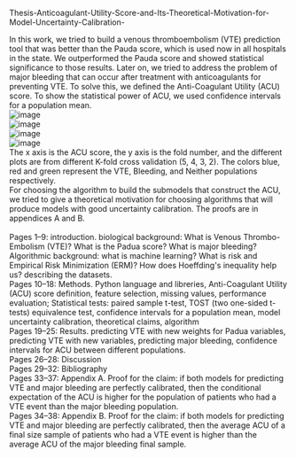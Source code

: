 Thesis-Anticoagulant-Utility-Score-and-Its-Theoretical-Motivation-for-Model-Uncertainty-Calibration-

In this work, we tried to build a venous thromboembolism (VTE) prediction tool that was better than the Pauda score, which is used now in all hospitals in the state. We outperformed the Pauda score and showed statistical significance to those results. Later on, we tried to address the problem of major bleeding that can occur after treatment with anticoagulants for preventing VTE. To solve this, we defined the Anti-Coagulant Utility (ACU) score. To show the statistical power of ACU, we used confidence intervals for a population mean.<br />
![image](https://user-images.githubusercontent.com/59581554/232444048-3ee4986d-950f-414b-8ea9-7c3ba14a7c63.png)<br />
![image](https://user-images.githubusercontent.com/59581554/232444084-baca5008-8a8a-40d0-a8e5-b193decfff9a.png)<br />
![image](https://user-images.githubusercontent.com/59581554/232444106-64c48364-e0b9-40b3-a7d1-08507666ba4e.png)<br />
![image](https://user-images.githubusercontent.com/59581554/232444132-e39e00f7-2b34-4bf8-8c01-11304523b8bb.png)<br />
The x axis is the ACU score, the y axis is the fold number, and the different plots are from different K-fold cross validation (5, 4, 3, 2). The colors blue, red and green represent the VTE, Bleeding, and Neither populations respectively. <br />
For choosing the algorithm to build the submodels that construct the ACU, we tried to give a theoretical motivation for choosing algorithms that will produce models with good uncertainty calibration. The proofs are in appendices A and B.<br />
<br />
Pages 1–9: introduction. biological background: What is Venous Thrombo-Embolism (VTE)? What is the Padua score? What is major bleeding? Algorithmic background: what is machine learning? What is risk and Empirical Risk Minimization (ERM)? How does Hoeffding's inequality help us? describing the datasets.<br />
Pages 10–18: Methods. Python language and libreries, Anti-Coagulant Utility (ACU) score definition, feature selection, missing values, performance evaluation; Statistical tests: paired sample t-test, TOST (two one-sided t-tests) equivalence test, confidence intervals for a population mean, model uncertainty calibration, theoretical claims, algorithm<br />
Pages 19–25: Results. predicting VTE with new weights for Padua variables, predicting VTE with new variables, predicting major bleeding, confidence intervals for ACU between different populations.<br />
Pages 26–28: Discussion<br />
Pages 29–32: Bibliography<br />
Pages 33–37: Appendix A. Proof for the claim: if both models for predicting VTE and major bleeding are perfectly calibrated, then the conditional expectation of the ACU is higher for the population of patients who had a VTE event than the major bleeding population.<br />
Pages 34–38: Appendix B. Proof for the claim: if both models for predicting VTE and major bleeding are perfectly calibrated, then the average ACU of a final size sample of patients who had a VTE event is higher than the average ACU of the major bleeding final sample.<br />
